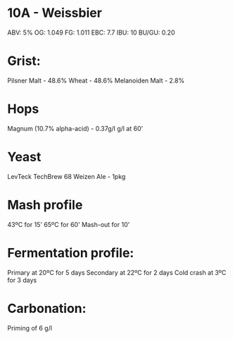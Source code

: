 # 10A - Weissbier

ABV:    5% 
OG:     1.049 
FG:     1.011 
EBC:    7.7 
IBU:    10 
BU/GU:  0.20

# Grist:

Pilsner Malt - 48.6%
Wheat - 48.6%
Melanoiden Malt - 2.8%

# Hops

Magnum (10.7% alpha-acid) - 0.37g/l g/l at 60'

# Yeast

LevTeck TechBrew 68 Weizen Ale - 1pkg

# Mash profile

43ºC for 15'
65ºC for 60'
Mash-out for 10'

# Fermentation profile:

Primary at 20ºC for 5 days
Secondary at 22ºC for 2 days
Cold crash at 3ºC for 3 days

# Carbonation:

Priming of 6 g/l
